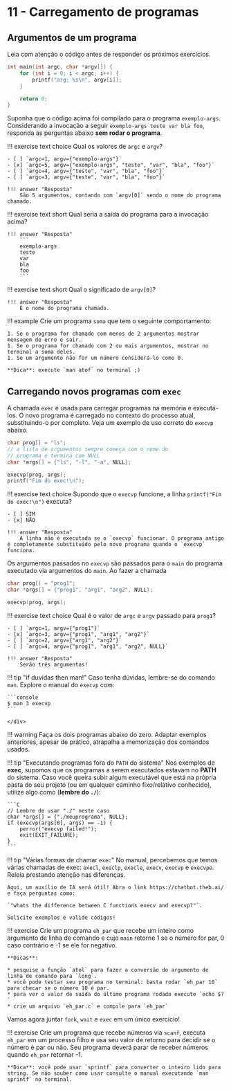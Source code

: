# 11 - Carregamento de programas

## Argumentos de um programa

Leia com atenção o código antes de responder os próximos exercícios.

```cpp
int main(int argc, char *argv[]) {
    for (int i = 0; i < argc; i++) {
        printf("arg: %s\n", argv[i]);
    }

    return 0;
}
```

Suponha que o código acima foi compilado para o programa `exemplo-args`. Considerando a invocação a seguir `exemplo-args teste var bla foo`, responda às perguntas abaixo **sem rodar o programa**.

!!! exercise text choice
    Qual os valores de `argc` e `argv`?

    - [ ] `argc=1, argv={"exemplo-args"}`
    - [x] `argc=5, argv={"exemplo-args", "teste", "var", "bla", "foo"}`
    - [ ] `argc=4, argv={"teste", "var", "bla", "foo"}`
    - [ ] `argc=3, argv={"teste", "var", "bla", "foo"}`

    !!! answer "Resposta"
        São 5 argumentos, contando com `argv[0]` sendo o nome do programa chamado. 

!!! exercise text short
    Qual seria a saída do programa para a invocação acima?

    !!! answer "Resposta"
        ```
        exemplo-args
        teste
        var
        bla
        foo
        ```

!!! exercise text short
    Qual o significado de `argv[0]`?

    !!! answer "Resposta"
        É o nome do programa chamado.

!!! example
    Crie um programa `soma` que tem o seguinte comportamento:

    1. Se o programa for chamado com menos de 2 argumentos mostrar mensagem de erro e sair.
    1. Se o programa for chamado com 2 ou mais argumentos, mostrar no terminal a soma deles.
    1. Se um argumento não for um número considerá-lo como 0.

    **Dica**: execute `man atof` no terminal ;)

## Carregando novos programas com `exec`

A chamada `exec` é usada para carregar programas na memória e executá-los. O novo programa é carregado no contexto do processo atual, substituindo-o por completo. Veja um exemplo de uso correto do `execvp` abaixo.

```cpp
char prog[] = "ls";
// a lista de argumentos sempre começa com o nome do
// programa e termina com NULL
char *args[] = {"ls", "-l", "-a", NULL};

execvp(prog, args);
printf("Fim do exec!\n");
```

!!! exercise text choice
    Supondo que o `execvp` funcione, a linha `printf("Fim do exec!\n")` executa?

    - [ ] SIM
    - [x] NÃO

    !!! answer "Resposta"
        A linha não é executada se o `execvp` funcionar. O programa antigo é completamente substituído pelo novo programa quando o `execvp` funciona.

Os argumentos passados no `execvp` são passados para o `main` do programa executado via argumentos do `main`. Ao fazer a chamada

```cpp
char prog[] = "prog1";
char *args[] = {"prog1", "arg1", "arg2", NULL};

execvp(prog, args);
```

!!! exercise text choice
    Qual é o valor de `argc` e `argv` passado para `prog1`?

    - [ ] `argc=1, argv={"prog1"}`
    - [x] `argc=3, argv={"prog1", "arg1", "arg2"}`
    - [ ] `argc=2, argv={"arg1", "arg2"}`
    - [ ] `argc=4, argv={"prog1", "arg1", "arg2", NULL}`

    !!! answer "Resposta"
        Serão três argumentos!

!!! tip "if duvidas then man!"
    Caso tenha dúvidas, lembre-se do comando `man`. Explore o manual do `execvp` com:
    <div class="termy">

    ```console
    $ man 3 execvp
    ```

    </div>

!!! warning
    Faça os dois programas abaixo do zero. Adaptar exemplos anteriores, apesar de prático, atrapalha a memorização dos comandos usados.

!!! tip "Executando programas fora do `PATH` do sistema"
    Nos exemplos de **exec**, supomos que os programas a serem executados estavam no **PATH** do sistema. Caso você queira subir algum executável que está na própria pasta do seu projeto (ou em qualquer caminho fixo/relativo conhecido), utilize algo como (**lembre do `./`**):

    ```C
    // Lembre de usar "./" neste caso
    char *args[] = {"./meuprograma", NULL};
    if (execvp(args[0], args) == -1) {
        perror("execvp failed!");
        exit(EXIT_FAILURE);
    }
    ```

!!! tip "Várias formas de chamar `exec`"
    No manual, percebemos que temos várias chamadas de exec: `execl`, `execlp`, `execle`, `execv`, `execvp` e `execvpe`.
    Releia prestando atenção nas diferenças.
    
    Aqui, um auxílio de IA será útil! Abra o link https://chatbot.theb.ai/ e faça perguntas como:
    
    `"whats the difference between C functions execv and execvp?"`.

    Solicite exemplos e valide códigos!

!!! exercise
    Crie um programa `eh_par` que recebe um inteiro como argumento de linha de comando e cujo `main` retorne 1 se o número for par, 0 caso contrário e -1 se ele for negativo.

    **Dicas**:

    * pesquise a função `atol` para fazer a conversão do argumento de linha de comando para `long`.
    * você pode testar seu programa no terminal: basta rodar `eh_par 10` para checar se o número 10 é par.
    * para ver o valor de saída do último programa rodado execute `echo $?`
    * crie um arquivo `eh_par.c` e compile para `eh_par`


Vamos agora juntar `fork`, `wait` e `exec` em um único exercício!

!!! exercise
    Crie um programa que recebe números via `scanf`, executa `eh_par` em um processo filho e usa seu valor de retorno para decidir se o número é par ou não. Seu programa deverá parar de receber números quando `eh_par` retornar -1.

    **Dica**: você pode usar `sprintf` para converter o inteiro lido para string. Se não souber como usar consulte o manual executando `man sprintf` no terminal.
